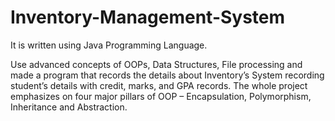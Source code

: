 # Inventory-Management-System
It is written using Java Programming Language.

Use advanced concepts of OOPs, Data Structures, File processing and made a program that records the details about Inventory’s System recording student’s details with credit, marks, and GPA records. The whole project emphasizes on four major pillars of OOP – Encapsulation, Polymorphism, Inheritance and Abstraction.
